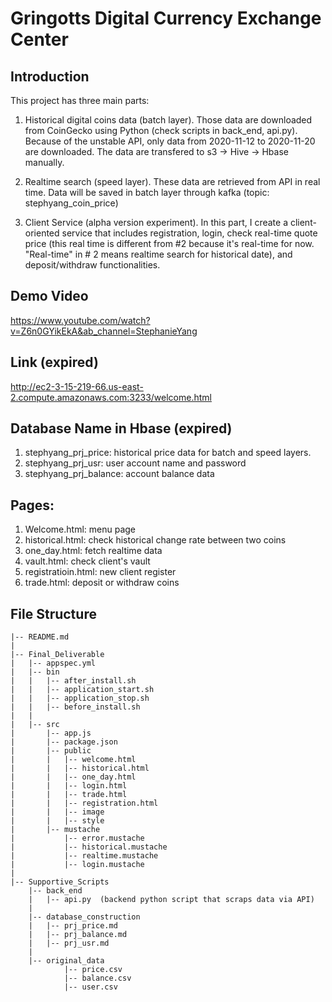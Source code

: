 # Gringotts Digital Currency Exchange Center


## Introduction

This project has three main parts:

1. Historical digital coins data (batch layer). Those data are downloaded from CoinGecko using Python (check scripts in back_end, api.py). Because of the unstable API, only data from 2020-11-12 to 2020-11-20 are downloaded. The data are transfered to s3 -> Hive -> Hbase manually.

2. Realtime search (speed layer). These data are  retrieved from API in real time. Data will be saved in batch layer through kafka (topic: stephyang_coin_price)

3. Client Service (alpha version experiment). In this part, I create a client-oriented service that includes registration, login, check real-time quote price (this real time is different from #2 because it's real-time for now. "Real-time" in # 2 means realtime search for historical date), and deposit/withdraw functionalities.

## Demo Video

https://www.youtube.com/watch?v=Z6n0GYikEkA&ab_channel=StephanieYang

## Link (expired)

http://ec2-3-15-219-66.us-east-2.compute.amazonaws.com:3233/welcome.html

## Database Name in Hbase (expired)

1. stephyang_prj_price: historical price data for batch and speed layers.
2. stephyang_prj_usr: user account name and password
3. stephyang_prj_balance: account balance data


## Pages:

1. Welcome.html: menu page
2. historical.html: check historical change rate between two coins
3. one_day.html: fetch realtime data
4. vault.html: check client's vault
5. registratioin.html: new client register
6. trade.html: deposit or withdraw coins


## File Structure

```
|-- README.md
|
|-- Final_Deliverable
|   |-- appspec.yml
|   |-- bin
|   |   |-- after_install.sh
|   |   |-- application_start.sh
|   |   |-- application_stop.sh
|   |   |-- before_install.sh
|   |
|   |-- src
|       |-- app.js
|       |-- package.json
|       |-- public
|       |   |-- welcome.html
|       |   |-- historical.html
|       |   |-- one_day.html
|       |   |-- login.html
|       |   |-- trade.html
|       |   |-- registration.html
|       |   |-- image
|       |   |-- style 
|       |-- mustache
|           |-- error.mustache
|           |-- historical.mustache
|           |-- realtime.mustache
|           |-- login.mustache
|
|-- Supportive_Scripts
    |-- back_end
    |   |-- api.py  (backend python script that scraps data via API)
    |
    |-- database_construction
    |   |-- prj_price.md
    |   |-- prj_balance.md
    |   |-- prj_usr.md
    |
    |-- original_data
            |-- price.csv
            |-- balance.csv
            |-- user.csv
```

